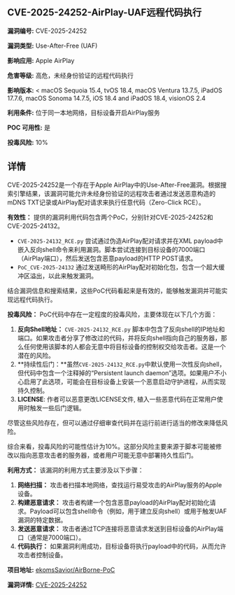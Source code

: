 ## CVE-2025-24252-AirPlay-UAF远程代码执行

**漏洞编号:** CVE-2025-24252

**漏洞类型:** Use-After-Free (UAF)

**影响应用:** Apple AirPlay

**危害等级:** 高危，未经身份验证的远程代码执行

**影响版本:** < macOS Sequoia 15.4, tvOS 18.4, macOS Ventura 13.7.5, iPadOS 17.7.6, macOS Sonoma 14.7.5, iOS 18.4 and iPadOS 18.4, visionOS 2.4

**利用条件:** 位于同一本地网络，目标设备开启AirPlay服务

**POC 可用性:** 是

**投毒风险:** 10%

## 详情

CVE-2025-24252是一个存在于Apple AirPlay中的Use-After-Free漏洞。根据搜索引擎结果，该漏洞可能允许未经身份验证的远程攻击者通过发送恶意构造的mDNS TXT记录或AirPlay配对请求来执行任意代码（Zero-Click RCE）。

**有效性：**
提供的漏洞利用代码包含两个PoC，分别针对CVE-2025-24252和CVE-2025-24132。
*   `CVE-2025-24132_RCE.py` 尝试通过伪造AirPlay配对请求并在XML payload中嵌入反向shell命令来利用漏洞。脚本尝试连接到目标设备的7000端口（AirPlay端口），然后发送包含恶意payload的HTTP POST请求。
*   `PoC_CVE-2025-24132` 通过发送畸形的AirPlay配对初始化包，包含一个超大缓冲区溢出，以此来触发漏洞。

结合漏洞信息和搜索结果，这些PoC代码看起来是有效的，能够触发漏洞并可能实现远程代码执行。

**投毒风险：**
PoC代码中存在一定程度的投毒风险，主要体现在以下几个方面：

1.  **反向Shell地址：** `CVE-2025-24132_RCE.py` 脚本中包含了反向shell的IP地址和端口。如果攻击者分享了修改过的代码，并将反向shell指向自己的服务器，那么任何使用该脚本的人都会无意中将目标设备的控制权交给攻击者。这是一个潜在的风险。
2.  **持续性后门：**虽然`CVE-2025-24132_RCE.py`中默认使用一次性反向shell，但代码中包含一个注释掉的“Persistent launch daemon”选项。如果用户不小心启用了此选项，可能会在目标设备上安装一个恶意启动守护进程，从而实现持久控制。
3. **LICENSE**: 作者可以恶意更改LICENSE文件, 植入一些恶意代码在正常用户使用时触发一些后门逻辑。

尽管这些风险存在，但可以通过仔细审查代码并在运行前进行适当的修改来降低风险。

综合来看，投毒风险的可能性估计为10%。这部分风险主要来源于脚本可能被修改以指向恶意攻击者的服务器，或者用户可能无意中部署持久性后门。

**利用方式：**
该漏洞的利用方式主要涉及以下步骤：

1.  **网络扫描：** 攻击者扫描本地网络，查找运行易受攻击的AirPlay服务的Apple设备。
2.  **构建恶意请求：** 攻击者构建一个包含恶意payload的AirPlay配对初始化请求。Payload可以包含shell命令（例如，用于建立反向shell）或用于触发UAF漏洞的特定数据。
3.  **发送恶意请求：** 攻击者通过TCP连接将恶意请求发送到目标设备的AirPlay端口（通常是7000端口）。
4.  **代码执行：** 如果漏洞利用成功，目标设备将执行payload中的代码，从而允许攻击者控制设备。

**项目地址:** [ekomsSavior/AirBorne-PoC](https://github.com/ekomsSavior/AirBorne-PoC)

**漏洞详情:** [CVE-2025-24252](https://nvd.nist.gov/vuln/detail/CVE-2025-24252)